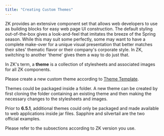```yaml
---
title: "Creating Custom Themes"
---
```


ZK provides an extensive component set that allows web developers to use
as building blocks for easy web page UI construction. The default
styling out-of-the-box gives a look-and-feel that imitates the breeze of
the Spring season. While this may suit some perfectly, some may want to
have a complete make-over for a unique visual presentation that better
matches their sites' thematic flavor or their company's corporate style.
In ZK, switching to another 'theme' gives them a way to do just that.

In ZK's term, a **theme** is a collection of stylesheets and associated
images for all ZK components.

Please create a new custom theme according to [Theme Template](/zk_dev_ref/theming_and_styling/theme_template).

Themes could be packaged inside a folder. A new theme can be created by
first cloning the folder containing an existing theme and then making
the necessary changes to the stylesheets and images.

Prior to **6.5.1**, additional themes could only be packaged and made
available to web applications inside jar files. Sapphire and silvertail
are the two official examples.

Please refer to the subsections according to ZK version you use.
